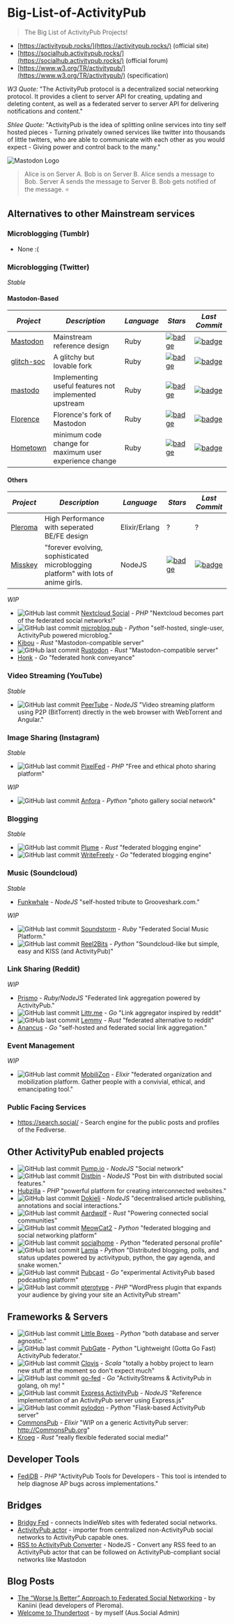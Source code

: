 # Big-List-of-ActivityPub
> The Big List of ActivityPub Projects!

* [https://activitypub.rocks/](https://activitypub.rocks/) (official site)
* [https://socialhub.activitypub.rocks/](https://socialhub.activitypub.rocks/) (official forum)
* [https://www.w3.org/TR/activitypub/](https://www.w3.org/TR/activitypub/) (specification)

*W3 Quote:* "The ActivityPub protocol is a decentralized social networking protocol. It provides a client to server API for creating, updating and deleting content, as well as a federated server to server API for delivering notifications and content."

*Shlee Quote:* "ActivityPub is the idea of splitting online services into tiny self hosted pieces - Turning privately owned services like twitter into thousands of little twitters, who are able to communicate with each other as you would expect - Giving power and control back to the many."

![Mastodon Logo](https://camo.githubusercontent.com/24f50a04efd1bc2b6893a9fe65387aef918d7b93/68747470733a2f2f626c6f672e6a6f696e6d6173746f646f6e2e6f72672f323031382f30362f7768792d61637469766974797075622d69732d7468652d6675747572652f657a6769662d322d363066316230303430332e676966)
> Alice is on Server A. Bob is on Server B. Alice sends a message to Bob. Server A sends the message to Server B. Bob gets notified of the message. :star:


## Alternatives to other Mainstream services

### Microblogging (Tumblr)
* None :(

### Microblogging (Twitter)
_Stable_
#### Mastodon-Based
*Project* | *Description* | *Language* | *Stars* | *Last Commit*
--- | --- | --- | --- | ---
[Mastodon](https://github.com/tootsuite/mastodon) | Mainstream reference design | Ruby | [![badge](https://img.shields.io/github/stars/tootsuite/mastodon.svg?style=social&label=Star&maxAge=2592000)](https://github.com/tootsuite/mastodon/stargazers) | [![badge](https://img.shields.io/github/last-commit/tootsuite/mastodon.svg)](https://github.com/tootsuite/mastodon)
[glitch-soc](https://github.com/glitch-soc/mastodon) | A glitchy but lovable fork | Ruby | [![badge](https://img.shields.io/github/stars/glitch-soc/mastodon.svg?style=social&label=Star&maxAge=2592000)](https://github.com/glitch-soc/mastodon/stargazers) | [![badge](https://img.shields.io/github/last-commit/glitch-soc/mastodon.svg)](https://github.com/glitch-soc/mastodon)
[mastodo](https://github.com/gled-rs/mastodo) | Implementing useful features not implemented upstream | Ruby | [![badge](https://img.shields.io/github/stars/gled-rs/mastodo.svg?style=social&label=Star&maxAge=2592000)](https://github.com/gled-rs/mastodo/stargazers) | [![badge](https://img.shields.io/github/last-commit/gled-rs/mastodo.svg)](https://github.com/gled-rs/mastodo)
[Florence](https://github.com/florence-social/mastodon-fork) | Florence's fork of Mastodon | Ruby | [![badge](https://img.shields.io/github/stars/florence-social/mastodon-fork.svg?style=social&label=Star&maxAge=2592000)](https://github.com/florence-social/mastodon-fork/stargazers) | [![badge](https://img.shields.io/github/last-commit/florence-social/mastodon-fork.svg)](https://github.com/florence-social/mastodon-fork)
[Hometown](https://github.com/hometown-fork/hometown) | minimum code change for maximum user experience change | Ruby | [![badge](https://img.shields.io/github/stars/hometown-fork/hometown.svg?style=social&label=Star&maxAge=2592000)](https://github.com/hometown-fork/hometown/stargazers) | [![badge](https://img.shields.io/github/last-commit/hometown-fork/hometown.svg)](https://github.com/hometown-fork/hometown)

#### Others
*Project* | *Description* | *Language* | *Stars* | *Last Commit*
--- | --- | --- | --- | ---
[Pleroma](https://pleroma.social/) | High Performance with seperated BE/FE design | Elixir/Erlang | ? | ?
[Misskey](https://github.com/syuilo/misskey) | "forever evolving, sophisticated microblogging platform" with lots of anime girls. | NodeJS | [![badge](https://img.shields.io/github/stars/syuilo/misskey.svg?style=social&label=Star&maxAge=2592000)](https://github.com/syuilo/misskey/stargazers) | [![badge](https://img.shields.io/github/last-commit/syuilo/misskey.svg)](https://github.com/syuilo/misskey)

_WIP_
* ![GitHub last commit](https://img.shields.io/github/last-commit/nextcloud/social.svg?style=plastic) [Nextcloud Social](https://github.com/nextcloud/social) - _PHP_ "Nextcloud becomes part of the federated social networks!"
* ![GitHub last commit](https://img.shields.io/github/last-commit/tsileo/microblog.pub.svg?style=plastic) [microblog.pub](https://github.com/tsileo/microblog.pub) - _Python_ "self-hosted, single-user, ActivityPub powered microblog."
* [Kibou](https://git.cybre.club/kibouproject/kibou) - _Rust_ "Mastodon-compatible server"
* ![GitHub last commit](https://img.shields.io/github/last-commit/rustodon/rustodon.svg?style=plastic) [Rustodon](https://github.com/rustodon/rustodon) - _Rust_ "Mastodon-compatible server"
* [Honk](https://humungus.tedunangst.com/r/honk) - _Go_ "federated honk conveyance"

### Video Streaming (YouTube)
_Stable_
* ![GitHub last commit](https://img.shields.io/github/last-commit/Chocobozzz/PeerTube.svg?style=plastic) [PeerTube](https://github.com/Chocobozzz/PeerTube) - _NodeJS_ "Video streaming platform using P2P (BitTorrent) directly in the web browser with WebTorrent and Angular."

### Image Sharing (Instagram)
_Stable_
* ![GitHub last commit](https://img.shields.io/github/last-commit/pixelfed/pixelfed.svg?style=plastic) [PixelFed](https://github.com/pixelfed/pixelfed) - _PHP_ "Free and ethical photo sharing platform"

_WIP_
* ![GitHub last commit](https://img.shields.io/github/last-commit/anforaProject/anfora.svg?style=plastic) [Anfora](https://github.com/anforaProject/anfora) - _Python_ "photo gallery social network"

### Blogging
_Stable_
* ![GitHub last commit](https://img.shields.io/github/last-commit/Plume-org/Plume.svg?style=plastic) [Plume](https://github.com/Plume-org/Plume) - _Rust_ "federated blogging engine"
* ![GitHub last commit](https://img.shields.io/github/last-commit/writeas/writefreely.svg?style=plastic) [WriteFreely](https://github.com/writeas/writefreely) - _Go_ "federated blogging engine"

### Music (Soundcloud)
_Stable_
* [Funkwhale](https://dev.funkwhale.audio/funkwhale/funkwhale) - _NodeJS_ "self-hosted tribute to Grooveshark.com."

_WIP_
* ![GitHub last commit](https://img.shields.io/github/last-commit/weathermen/soundstorm.svg?style=plastic) [Soundstorm](https://github.com/weathermen/soundstorm) - _Ruby_ "Federated Social Music Platform."
* ![GitHub last commit](https://img.shields.io/github/last-commit/rhaamo/reel2bits.svg?style=plastic) [Reel2Bits](https://github.com/rhaamo/reel2bits) - _Python_ "Soundcloud-like but simple, easy and KISS (and ActivityPub)"

### Link Sharing (Reddit)
_WIP_
* [Prismo](https://gitlab.com/prismosuite/prismo) - _Ruby/NodeJS_ "Federated link aggregation powered by ActivityPub."
* ![GitHub last commit](https://img.shields.io/github/last-commit/mariusor/littr.go.svg?style=plastic) [Littr.me](https://github.com/mariusor/littr.go) - _Go_ "Link aggregator inspired by reddit"
* ![GitHub last commit](https://img.shields.io/github/last-commit/dessalines/lemmy.svg?style=plastic) [Lemmy](https://github.com/dessalines/lemmy) - _Rust_ "federated alternative to reddit"
* [Anancus](https://gitlab.com/tuxether/anancus) - _Go_ "self-hosted and federated social link aggregation."

### Event Management
_WIP_
* ![GitHub last commit](https://img.shields.io/github/last-commit/framasoft/mobilizon.svg?style=plastic) [MobiliZon](https://framagit.org/framasoft/mobilizon/) - _Elixir_  "federated organization and mobilization platform. Gather people with a convivial, ethical, and emancipating tool."

### Public Facing Services
* https://search.social/ - Search engine for the public posts and profiles of the Fediverse.

## Other ActivityPub enabled projects
* ![GitHub last commit](https://img.shields.io/github/last-commit/pump-io/pump.io.svg?style=plastic) [Pump.io](https://github.com/pump-io/pump.io) - _NodeJS_ "Social network"
* ![GitHub last commit](https://img.shields.io/github/last-commit/gobengo/distbin.svg?style=plastic) [Distbin](https://github.com/gobengo/distbin) - _NodeJS_ "Post bin with distributed social features."
* [Hubzilla](https://framagit.org/hubzilla/core) - _PHP_ "powerful platform for creating interconnected websites."
* ![GitHub last commit](https://img.shields.io/github/last-commit/linkeddata/dokieli.svg?style=plastic) [Dokieli](https://github.com/linkeddata/dokieli) - _NodeJS_ "decentralised article publishing, annotations and social interactions."
* ![GitHub last commit](https://img.shields.io/github/last-commit/Aardwolf-Social/aardwolf.svg?style=plastic) [Aardwolf](https://github.com/Aardwolf-Social/aardwolf) - _Rust_ "Powering connected social communities"
* ![GitHub last commit](https://img.shields.io/github/last-commit/cabalamat/meowcat2.svg?style=plastic) [MeowCat2](https://github.com/cabalamat/meowcat2) - _Python_ "federated blogging and social networking platform"
* ![GitHub last commit](https://img.shields.io/github/last-commit/jaywink/socialhome.svg?style=plastic) [socialhome](https://github.com/jaywink/socialhome) - _Python_ "federated personal profile"
* ![GitHub last commit](https://img.shields.io/github/last-commit/Scarly-Cat/lamia.svg?style=plastic) [Lamia](https://github.com/Scarly-Cat/lamia) - _Python_ "Distributed blogging, polls, and status updates powered by activitypub, python, the gay agenda, and snake women."
* ![GitHub last commit](https://img.shields.io/github/last-commit/pubcast/pubcast.svg?style=plastic) [Pubcast](https://github.com/pubcast/pubcast) - _Go_ "experimental ActivityPub based podcasting platform"
* ![GitHub last commit](https://img.shields.io/github/last-commit/pterotype-project/pterotype.svg?style=plastic) [pterotype](https://github.com/pterotype-project/pterotype) - _PHP_ "WordPress plugin that expands your audience by giving your site an ActivityPub stream"


## Frameworks & Servers
* ![GitHub last commit](https://img.shields.io/github/last-commit/tsileo/little-boxes.svg?style=plastic) [Little Boxes](https://github.com/tsileo/little-boxes) -  _Python_ "both database and server agnostic."
* ![GitHub last commit](https://img.shields.io/github/last-commit/autogestion/pubgate.svg?style=plastic) [PubGate](https://github.com/autogestion/pubgate) - _Python_ "Lightweight (Gotta Go Fast) ActivityPub federator."
* ![GitHub last commit](https://img.shields.io/github/last-commit/WellFactored/clovis.svg?style=plastic) [Clovis](https://github.com/WellFactored/clovis) - _Scala_ "totally a hobby project to learn new stuff at the moment so don't expect much"
* ![GitHub last commit](https://img.shields.io/github/last-commit/go-fed/activity.svg?style=plastic) [go-fed](https://github.com/go-fed/activity) - _Go_ "ActivityStreams & ActivityPub in golang, oh my! "
* ![GitHub last commit](https://img.shields.io/github/last-commit/dariusk/express-activitypub.svg?style=plastic) [Express ActivityPub](https://github.com/dariusk/express-activitypub) - _NodeJS_ "Reference implementation of an ActivityPub server using Express.js"
* ![GitHub last commit](https://img.shields.io/github/last-commit/rowanlupton/pylodon.svg?style=plastic) [pylodon](https://github.com/rowanlupton/pylodon) - _Python_ "Flask-based ActivityPub server"
* [CommonsPub](https://gitlab.com/CommonsPub/Server) - _Elixir_ "WIP on a generic ActivityPub server: http://CommonsPub.org"
* [Kroeg](https://puckipedia.com/kroeg) - _Rust_ "really flexible federated social media!"


## Developer Tools
* [FediDB](https://fedidb.org/) - _PHP_ "ActivityPub Tools for Developers - This tool is intended to help diagnose AP bugs across implementations."

## Bridges
* [Bridgy Fed](https://fed.brid.gy/) - connects IndieWeb sites with federated social networks.
* [ActivityPub actor](https://activitypub.actor/) - importer from centralized non-ActivityPub social networks to ActivityPub capable ones.
* [RSS to ActivityPub Converter](https://github.com/dariusk/rss-to-activitypub) - NodeJS - Convert any RSS feed to an ActivityPub actor that can be followed on ActivityPub-compliant social networks like Mastodon

## Blog Posts
* [The “Worse Is Better” Approach to Federated Social Networking](https://blog.dereferenced.org/activitypub-the-worse-is-better-approach-to-federated-social-networking) - by Kaniini (lead developers of Pleroma).
* [Welcome to Thundertoot](https://medium.com/@mrshlee/aus-social-welcome-to-thundertoot-59d881ad573) - by myself (Aus.Social Admin)
